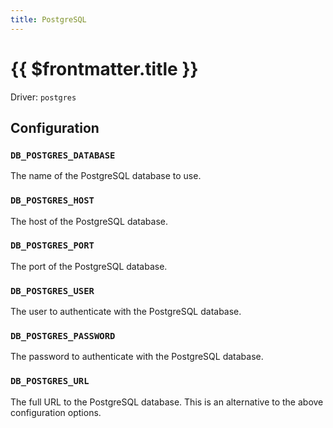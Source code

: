 ```yaml
---
title: PostgreSQL
---
```


# {{ $frontmatter.title }}

Driver: `postgres`

## Configuration

### `DB_POSTGRES_DATABASE`

The name of the PostgreSQL database to use.

### `DB_POSTGRES_HOST`

The host of the PostgreSQL database.

### `DB_POSTGRES_PORT`

The port of the PostgreSQL database.

### `DB_POSTGRES_USER`

The user to authenticate with the PostgreSQL database.

### `DB_POSTGRES_PASSWORD`

The password to authenticate with the PostgreSQL database.

### `DB_POSTGRES_URL`

The full URL to the PostgreSQL database. This is an alternative to the above configuration options.
